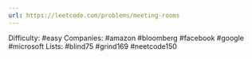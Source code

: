 ```yaml
---
url: https://leetcode.com/problems/meeting-rooms
---
```


Difficulty: #easy
Companies: #amazon #bloomberg #facebook #google #microsoft
Lists: #blind75 #grind169 #neetcode150